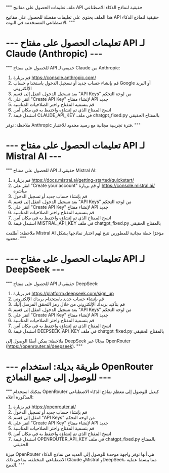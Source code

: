 """
ملف تعليمات الحصول على مفاتيح API حقيقية لنماذج الذكاء الاصطناعي

هذا الملف يحتوي على تعليمات مفصلة للحصول على مفاتيح API حقيقية لنماذج الذكاء الاصطناعي المستخدمة في البوت.
"""

# --- تعليمات الحصول على مفتاح API لـ Claude (Anthropic) ---
"""
للحصول على مفتاح API حقيقي لـ Claude من Anthropic:

1. قم بزيارة https://console.anthropic.com/
2. قم بإنشاء حساب جديد أو تسجيل الدخول باستخدام حساب Google أو البريد الإلكتروني
3. بعد تسجيل الدخول، انتقل إلى قسم "API Keys" من لوحة التحكم
4. انقر على "Create API Key" لإنشاء مفتاح API جديد
5. قم بتسمية المفتاح واختر الصلاحيات المناسبة
6. انسخ المفتاح الذي تم إنشاؤه واحتفظ به في مكان آمن
7. استبدل قيمة CLAUDE_API_KEY في ملف chatgpt_fixed.py بالمفتاح الحقيقي

ملاحظة: توفر Anthropic فترة تجريبية مجانية مع رصيد محدود للاختبار.
"""

# --- تعليمات الحصول على مفتاح API لـ Mistral AI ---
"""
للحصول على مفتاح API حقيقي لـ Mistral AI:

1. قم بزيارة https://docs.mistral.ai/getting-started/quickstart/
2. انقر على "Create your account" أو قم بزيارة https://console.mistral.ai/ مباشرة
3. قم بإنشاء حساب جديد أو تسجيل الدخول
4. بعد تسجيل الدخول، انتقل إلى قسم "API Keys" من لوحة التحكم
5. انقر على "Create API Key" لإنشاء مفتاح API جديد
6. قم بتسمية المفتاح واختر الصلاحيات المناسبة
7. انسخ المفتاح الذي تم إنشاؤه واحتفظ به في مكان آمن
8. استبدل قيمة MISTRAL_API_KEY في ملف chatgpt_fixed.py بالمفتاح الحقيقي

ملاحظة: أطلقت Mistral AI مؤخرًا خطة مجانية للمطورين تتيح لهم اختبار نماذجها بشكل محدود.
"""

# --- تعليمات الحصول على مفتاح API لـ DeepSeek ---
"""
للحصول على مفتاح API حقيقي لـ DeepSeek:

1. قم بزيارة https://platform.deepseek.com/sign_up
2. قم بإنشاء حساب جديد باستخدام بريدك الإلكتروني
3. قم بتأكيد بريدك الإلكتروني من خلال رمز التحقق المرسل إليك
4. بعد تسجيل الدخول، انتقل إلى قسم "API Keys" من لوحة التحكم
5. انقر على "Create API Key" لإنشاء مفتاح API جديد
6. قم بتسمية المفتاح واختر الصلاحيات المناسبة
7. انسخ المفتاح الذي تم إنشاؤه واحتفظ به في مكان آمن
8. استبدل قيمة DEEPSEEK_API_KEY في ملف chatgpt_fixed.py بالمفتاح الحقيقي

ملاحظة: يمكن أيضًا الوصول إلى DeepSeek مجانًا عبر OpenRouter (https://openrouter.ai/deepseek).
"""

# --- طريقة بديلة: استخدام OpenRouter للوصول إلى جميع النماذج ---
"""
يمكنك استخدام OpenRouter كبديل للوصول إلى معظم نماذج الذكاء الاصطناعي المذكورة أعلاه:

1. قم بزيارة https://openrouter.ai/
2. قم بإنشاء حساب جديد أو تسجيل الدخول
3. انتقل إلى قسم "API Keys" من لوحة التحكم
4. انقر على "Create API Key" لإنشاء مفتاح API جديد
5. قم بتسمية المفتاح واختر الصلاحيات المناسبة
6. انسخ المفتاح الذي تم إنشاؤه واحتفظ به في مكان آمن
7. استبدل قيمة OPENROUTER_API_KEY في ملف chatgpt_fixed.py بالمفتاح الحقيقي

ميزة OpenRouter هي أنها توفر واجهة موحدة للوصول إلى العديد من نماذج الذكاء الاصطناعي المختلفة، بما في ذلك Claude وMistral وDeepSeek، مما يبسط عملية الدمج.
"""
